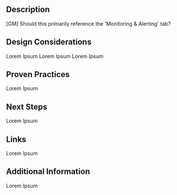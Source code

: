 ## Description 

<text> 

[GM] Should this primarily reference the 'Monitoring & Alerting' tab? 

  

## Design Considerations 

 

Lorem Ipsum 
Lorem Ipsum 
Lorem Ipsum 

## Proven Practices 

Lorem Ipsum 


 

## Next Steps 

Lorem Ipsum 
 

## Links 

Lorem Ipsum 


## Additional Information 

 

Lorem Ipsum 
